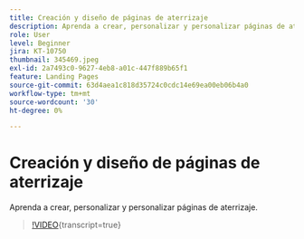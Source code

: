 ```yaml
---
title: Creación y diseño de páginas de aterrizaje
description: Aprenda a crear, personalizar y personalizar páginas de aterrizaje.
role: User
level: Beginner
jira: KT-10750
thumbnail: 345469.jpeg
exl-id: 2a7493c0-9627-4eb8-a01c-447f889b65f1
feature: Landing Pages
source-git-commit: 63d4aea1c818d35724c0cdc14e69ea00eb06b4a0
workflow-type: tm+mt
source-wordcount: '30'
ht-degree: 0%

---
```


# Creación y diseño de páginas de aterrizaje

Aprenda a crear, personalizar y personalizar páginas de aterrizaje.

>[!VIDEO](https://video.tv.adobe.com/v/345469/?quality=12&learn=on){transcript=true}
